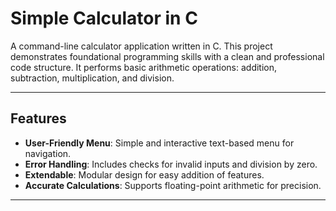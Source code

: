 # Simple Calculator in C

A command-line calculator application written in C. This project demonstrates foundational programming skills with a clean and professional code structure. It performs basic arithmetic operations: addition, subtraction, multiplication, and division.

---

## Features

- **User-Friendly Menu**: Simple and interactive text-based menu for navigation.
- **Error Handling**: Includes checks for invalid inputs and division by zero.
- **Extendable**: Modular design for easy addition of features.
- **Accurate Calculations**: Supports floating-point arithmetic for precision.

---
